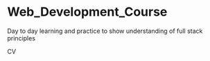 # Web_Development_Course
Day to day learning and practice to show understanding of full stack principles

CV
